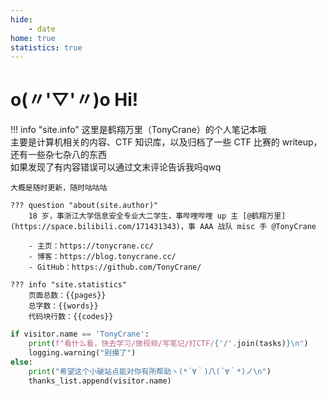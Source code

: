 ```yaml
---
hide:
    - date
home: true
statistics: true
---
```


# o(〃'▽'〃)o Hi!

!!! info "site.info"
    这里是鹤翔万里（TonyCrane）的个人笔记本哦  
    主要是计算机相关的内容、CTF 知识库，以及归档了一些 CTF 比赛的 writeup，还有一些杂七杂八的东西  
    如果发现了有内容错误可以通过文末评论告诉我吗qwq

    大概是随时更新，随时咕咕咕

    ??? question "about(site.author)"
        18 岁，事浙江大学信息安全专业大二学生，事哔哩哔哩 up 主 [@鹤翔万里](https://space.bilibili.com/171431343)，事 AAA 战队 misc 手 @TonyCrane 

        - 主页：https://tonycrane.cc/
        - 博客：https://blog.tonycrane.cc/
        - GitHub：https://github.com/TonyCrane/
    
    ??? info "site.statistics"
        页面总数：{{pages}}  
        总字数：{{words}}  
        代码块行数：{{codes}}

```python title="script.py"
if visitor.name == 'TonyCrane':
    print(f"看什么看，快去学习/做视频/写笔记/打CTF/{'/'.join(tasks)}\n")
    logging.warning("别摸了")
else:
    print("希望这个小破站点能对你有所帮助ヽ(*´∀｀)八(´∀｀*)ノ\n")
    thanks_list.append(visitor.name)
```